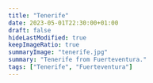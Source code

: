 ```yaml
---
title: "Tenerife"
date: 2023-05-01T22:30:00+01:00
draft: false
hideLastModified: true
keepImageRatio: true
summaryImage: "tenerife.jpg"
summary: "Tenerife from Fuerteventura."
tags: ["Tenerife", "Fuerteventura"]
---
```

